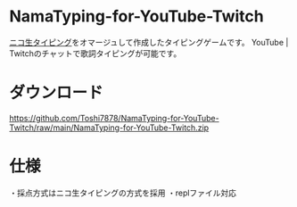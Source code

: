 
# NamaTyping-for-YouTube-Twitch

<a href="https://github.com/jz5/namatyping
">ニコ生タイピング</a>をオマージュして作成したタイピングゲームです。
YouTube | Twitchのチャットで歌詞タイピングが可能です。

# ダウンロード
https://github.com/Toshi7878/NamaTyping-for-YouTube-Twitch/raw/main/NamaTyping-for-YouTube-Twitch.zip

# 仕様
・採点方式はニコ生タイピングの方式を採用
・replファイル対応


